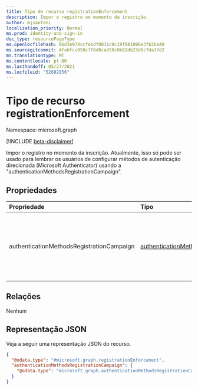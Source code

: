 ```yaml
---
title: Tipo de recurso registrationEnforcement
description: Impor o registro no momento da inscrição.
author: mjsantani
localization_priority: Normal
ms.prod: identity-and-sign-in
doc_type: resourcePageType
ms.openlocfilehash: 86d3e974ccfebdf0011c9c19f881096e3fb2ba40
ms.sourcegitcommit: 4fa6fcc058c7f8d8cad58c0b82db23d6c7da37d2
ms.translationtype: MT
ms.contentlocale: pt-BR
ms.lasthandoff: 05/27/2021
ms.locfileid: "52682856"
---
```

# <a name="registrationenforcement-resource-type"></a>Tipo de recurso registrationEnforcement

Namespace: microsoft.graph

[!INCLUDE [beta-disclaimer](../../includes/beta-disclaimer.md)]

Impor o registro no momento da inscrição. Atualmente, isso só pode ser usado para lembrar os usuários de configurar métodos de autenticação direcionada (Microsoft Authenticator) usando a "authenticationMethodsRegistrationCampaign".

## <a name="properties"></a>Propriedades
|Propriedade|Tipo|Descrição|
|:---|:---|:---|
|authenticationMethodsRegistrationCampaign|[authenticationMethodsRegistrationCampaign](../resources/authenticationmethodsregistrationcampaign.md)|Execute campanhas para lembrar os usuários de configurar métodos de autenticação direcionada.|

## <a name="relationships"></a>Relações
Nenhum

## <a name="json-representation"></a>Representação JSON
Veja a seguir uma representação JSON do recurso.
<!-- {
  "blockType": "resource",
  "@odata.type": "microsoft.graph.registrationEnforcement"
}
-->
``` json
{
  "@odata.type": "#microsoft.graph.registrationEnforcement",
  "authenticationMethodsRegistrationCampaign": {
    "@odata.type": "microsoft.graph.authenticationMethodsRegistrationCampaign"
  }
}
```
